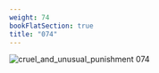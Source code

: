 ```yaml
---
weight: 74
bookFlatSection: true
title: "074"
---
```


![cruel_and_unusual_punishment 074 ](../../jpg/cup_074.jpg)


